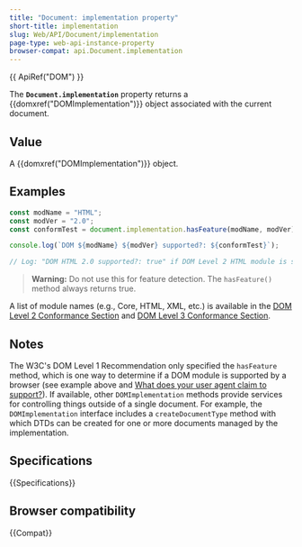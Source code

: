 ```yaml
---
title: "Document: implementation property"
short-title: implementation
slug: Web/API/Document/implementation
page-type: web-api-instance-property
browser-compat: api.Document.implementation
---
```


{{ ApiRef("DOM") }}

The **`Document.implementation`** property returns a
{{domxref("DOMImplementation")}} object associated with the current document.

## Value

A {{domxref("DOMImplementation")}} object.

## Examples

```js
const modName = "HTML";
const modVer = "2.0";
const conformTest = document.implementation.hasFeature(modName, modVer);

console.log(`DOM ${modName} ${modVer} supported?: ${conformTest}`);

// Log: "DOM HTML 2.0 supported?: true" if DOM Level 2 HTML module is supported.
```

> **Warning:** Do not use this for feature detection. The `hasFeature()` method always returns true.

A list of module names (e.g., Core, HTML, XML, etc.) is available in the [DOM Level 2 Conformance Section](https://www.w3.org/TR/DOM-Level-2-Core/introduction.html#ID-Conformance-h2) and [DOM Level 3 Conformance Section](https://www.w3.org/TR/DOM-Level-3-Core/introduction.html#ID-Conformance-h2).

## Notes

The W3C's DOM Level 1 Recommendation only specified the `hasFeature` method,
which is one way to determine if a DOM module is supported by a browser (see example
above and [What does your user agent claim to support?](https://www.w3.org/2003/02/06-dom-support.html)). If available, other `DOMImplementation`
methods provide services for controlling things outside of a single document. For
example, the `DOMImplementation` interface includes a
`createDocumentType` method with which DTDs can be created for one or more
documents managed by the implementation.

## Specifications

{{Specifications}}

## Browser compatibility

{{Compat}}

